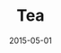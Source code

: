 ---
layout: post
title:  "Tea"
image_folder: "tea"
date:  2015-05-01
categories: meal theme-ingredient
status: scheduled
images: ["dry.jpg","setting.jpg"]
thumbnail_image: "dry.jpg"
---